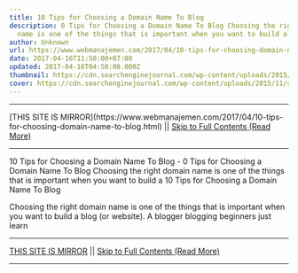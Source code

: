 ```yaml
---
title: 10 Tips for Choosing a Domain Name To Blog
description: 0 Tips for Choosing a Domain Name To Blog Choosing the right domain
  name is one of the things that is important when you want to build a
author: Unknown
url: https://www.webmanajemen.com/2017/04/10-tips-for-choosing-domain-name-to-blog.html
date: 2017-04-16T11:50:00+07:00
updated: 2017-04-16T04:50:00.000Z
thumbnail: https://cdn.searchenginejournal.com/wp-content/uploads/2015/11/shutterstock_213667126.jpg
cover: https://cdn.searchenginejournal.com/wp-content/uploads/2015/11/shutterstock_213667126.jpg
---
```


<hr/> [THIS SITE IS MIRROR](https://www.webmanajemen.com/2017/04/10-tips-for-choosing-domain-name-to-blog.html) || <a href="https://www.webmanajemen.com/2017/04/10-tips-for-choosing-domain-name-to-blog.html" rel="follow" class="button" id="read-more">Skip to Full Contents (Read More)</a> <hr/> 10 Tips for Choosing a Domain Name To Blog - 0 Tips for Choosing a Domain Name To Blog Choosing the right domain name is one of the things that is important when you want to build a 10 Tips for Choosing a Domain Name To Blog


 Choosing the right domain name is one of the things that is important when you want to build a blog (or website). 
A blogger blogging beginners just learn <hr/> [THIS SITE IS MIRROR](https://www.webmanajemen.com/2017/04/10-tips-for-choosing-domain-name-to-blog.html) || <a href="https://www.webmanajemen.com/2017/04/10-tips-for-choosing-domain-name-to-blog.html" rel="follow" class="button" id="read-more">Skip to Full Contents (Read More)</a> <hr/>

<script>
    if (location.host.includes('dimaslanjaka12')) {
      location.replace('https://www.webmanajemen.com/2017/04/10-tips-for-choosing-domain-name-to-blog.html');
    }
  </script>